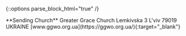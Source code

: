 {::options parse_block_html="true" /}

<div class="meta-contact-block">
**Sending Church**  
Greater Grace Church  
Lemkivska 3  
L'viv 79019  
UKRAINE  
[www.ggwo.org.ua](https://ggwo.org.ua/){:target="_blank"}
</div>
